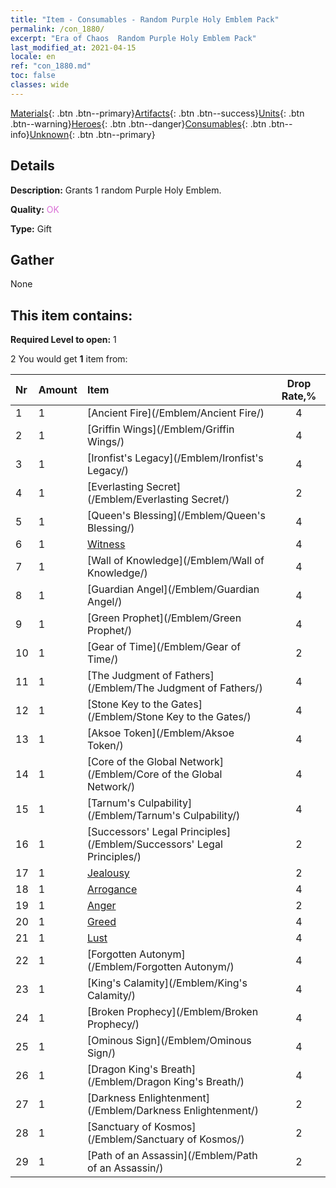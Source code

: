 ```yaml
---
title: "Item - Consumables - Random Purple Holy Emblem Pack"
permalink: /con_1880/
excerpt: "Era of Chaos  Random Purple Holy Emblem Pack"
last_modified_at: 2021-04-15
locale: en
ref: "con_1880.md"
toc: false
classes: wide
---
```

 [Materials](/Items/){: .btn .btn--primary}[Artifacts](/Items/Artifacts/){: .btn .btn--success}[Units](/Items/Units/){: .btn .btn--warning}[Heroes](/Items/Heroes/){: .btn .btn--danger}[Consumables](/Items/Consumables/){: .btn .btn--info}[Unknown](/Items/Unknown/){: .btn .btn--primary}

## Details
 **Description:** Grants 1 random Purple Holy Emblem.

 **Quality:** <span style="color: #DA70D6">OK</span>

 **Type:** Gift

## Gather

  None

## This item contains:

 **Required Level to open:** 1

 2 You would get **1** item  from:

  | Nr | Amount |     Item    | Drop Rate,% |
  |:---|:-------|:------------|:---------:|
  | 1 | 1 | [Ancient Fire](/Emblem/Ancient Fire/) | 4 | 
  | 2 | 1 | [Griffin Wings](/Emblem/Griffin Wings/) | 4 | 
  | 3 | 1 | [Ironfist's Legacy](/Emblem/Ironfist's Legacy/) | 4 | 
  | 4 | 1 | [Everlasting Secret](/Emblem/Everlasting Secret/) | 2 | 
  | 5 | 1 | [Queen's Blessing](/Emblem/Queen's Blessing/) | 4 | 
  | 6 | 1 | [Witness](/Emblem/Witness/) | 4 | 
  | 7 | 1 | [Wall of Knowledge](/Emblem/Wall of Knowledge/) | 4 | 
  | 8 | 1 | [Guardian Angel](/Emblem/Guardian Angel/) | 4 | 
  | 9 | 1 | [Green Prophet](/Emblem/Green Prophet/) | 4 | 
  | 10 | 1 | [Gear of Time](/Emblem/Gear of Time/) | 2 | 
  | 11 | 1 | [The Judgment of Fathers](/Emblem/The Judgment of Fathers/) | 4 | 
  | 12 | 1 | [Stone Key to the Gates](/Emblem/Stone Key to the Gates/) | 4 | 
  | 13 | 1 | [Aksoe Token](/Emblem/Aksoe Token/) | 4 | 
  | 14 | 1 | [Core of the Global Network](/Emblem/Core of the Global Network/) | 4 | 
  | 15 | 1 | [Tarnum's Culpability](/Emblem/Tarnum's Culpability/) | 4 | 
  | 16 | 1 | [Successors' Legal Principles](/Emblem/Successors' Legal Principles/) | 2 | 
  | 17 | 1 | [Jealousy](/Emblem/Jealousy/) | 2 | 
  | 18 | 1 | [Arrogance](/Emblem/Arrogance/) | 4 | 
  | 19 | 1 | [Anger](/Emblem/Anger/) | 2 | 
  | 20 | 1 | [Greed](/Emblem/Greed/) | 4 | 
  | 21 | 1 | [Lust](/Emblem/Lust/) | 4 | 
  | 22 | 1 | [Forgotten Autonym](/Emblem/Forgotten Autonym/) | 4 | 
  | 23 | 1 | [King's Calamity](/Emblem/King's Calamity/) | 4 | 
  | 24 | 1 | [Broken Prophecy](/Emblem/Broken Prophecy/) | 4 | 
  | 25 | 1 | [Ominous Sign](/Emblem/Ominous Sign/) | 4 | 
  | 26 | 1 | [Dragon King's Breath](/Emblem/Dragon King's Breath/) | 4 | 
  | 27 | 1 | [Darkness Enlightenment](/Emblem/Darkness Enlightenment/) | 2 | 
  | 28 | 1 | [Sanctuary of Kosmos](/Emblem/Sanctuary of Kosmos/) | 2 | 
  | 29 | 1 | [Path of an Assassin](/Emblem/Path of an Assassin/) | 2 | 
